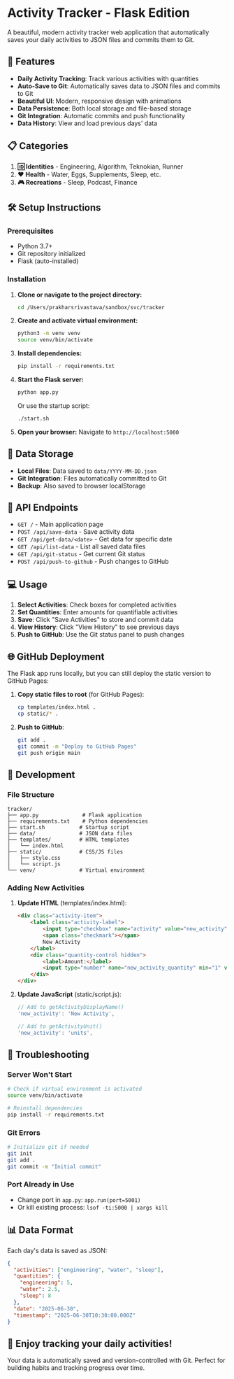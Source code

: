 # Activity Tracker - Flask Edition

A beautiful, modern activity tracker web application that automatically saves your daily activities to JSON files and commits them to Git.

## 🚀 Features

- **Daily Activity Tracking**: Track various activities with quantities
- **Auto-Save to Git**: Automatically saves data to JSON files and commits to Git
- **Beautiful UI**: Modern, responsive design with animations
- **Data Persistence**: Both local storage and file-based storage
- **Git Integration**: Automatic commits and push functionality
- **Data History**: View and load previous days' data

## 📋 Categories

1. **🆔 Identities** - Engineering, Algorithm, Teknokian, Runner
2. **❤️ Health** - Water, Eggs, Supplements, Sleep, etc.
3. **🎮 Recreations** - Sleep, Podcast, Finance

## 🛠️ Setup Instructions

### Prerequisites
- Python 3.7+
- Git repository initialized
- Flask (auto-installed)

### Installation

1. **Clone or navigate to the project directory:**
   ```bash
   cd /Users/prakharsrivastava/sandbox/svc/tracker
   ```

2. **Create and activate virtual environment:**
   ```bash
   python3 -m venv venv
   source venv/bin/activate
   ```

3. **Install dependencies:**
   ```bash
   pip install -r requirements.txt
   ```

4. **Start the Flask server:**
   ```bash
   python app.py
   ```
   
   Or use the startup script:
   ```bash
   ./start.sh
   ```

5. **Open your browser:**
   Navigate to `http://localhost:5000`

## 📁 Data Storage

- **Local Files**: Data saved to `data/YYYY-MM-DD.json`
- **Git Integration**: Files automatically committed to Git
- **Backup**: Also saved to browser localStorage

## 🔧 API Endpoints

- `GET /` - Main application page
- `POST /api/save-data` - Save activity data
- `GET /api/get-data/<date>` - Get data for specific date
- `GET /api/list-data` - List all saved data files
- `GET /api/git-status` - Get current Git status
- `POST /api/push-to-github` - Push changes to GitHub

## 💻 Usage

1. **Select Activities**: Check boxes for completed activities
2. **Set Quantities**: Enter amounts for quantifiable activities
3. **Save**: Click "Save Activities" to store and commit data
4. **View History**: Click "View History" to see previous days
5. **Push to GitHub**: Use the Git status panel to push changes

## 🌐 GitHub Deployment

The Flask app runs locally, but you can still deploy the static version to GitHub Pages:

1. **Copy static files to root** (for GitHub Pages):
   ```bash
   cp templates/index.html .
   cp static/* .
   ```

2. **Push to GitHub**:
   ```bash
   git add .
   git commit -m "Deploy to GitHub Pages"
   git push origin main
   ```

## 🔄 Development

### File Structure
```
tracker/
├── app.py              # Flask application
├── requirements.txt    # Python dependencies
├── start.sh           # Startup script
├── data/              # JSON data files
├── templates/         # HTML templates
│   └── index.html
├── static/            # CSS/JS files
│   ├── style.css
│   └── script.js
└── venv/              # Virtual environment
```

### Adding New Activities

1. **Update HTML** (templates/index.html):
   ```html
   <div class="activity-item">
       <label class="activity-label">
           <input type="checkbox" name="activity" value="new_activity" data-has-quantity="true">
           <span class="checkmark"></span>
           New Activity
       </label>
       <div class="quantity-control hidden">
           <label>Amount:</label>
           <input type="number" name="new_activity_quantity" min="1" value="1">
       </div>
   </div>
   ```

2. **Update JavaScript** (static/script.js):
   ```javascript
   // Add to getActivityDisplayName()
   'new_activity': 'New Activity',
   
   // Add to getActivityUnit()
   'new_activity': 'units',
   ```

## 🐛 Troubleshooting

### Server Won't Start
```bash
# Check if virtual environment is activated
source venv/bin/activate

# Reinstall dependencies
pip install -r requirements.txt
```

### Git Errors
```bash
# Initialize git if needed
git init
git add .
git commit -m "Initial commit"
```

### Port Already in Use
- Change port in `app.py`: `app.run(port=5001)`
- Or kill existing process: `lsof -ti:5000 | xargs kill`

## 📊 Data Format

Each day's data is saved as JSON:
```json
{
  "activities": ["engineering", "water", "sleep"],
  "quantities": {
    "engineering": 5,
    "water": 2.5,
    "sleep": 8
  },
  "date": "2025-06-30",
  "timestamp": "2025-06-30T10:30:00.000Z"
}
```

## 🎉 Enjoy tracking your daily activities!

Your data is automatically saved and version-controlled with Git. Perfect for building habits and tracking progress over time.
